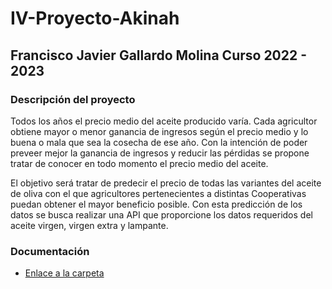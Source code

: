 # IV-Proyecto-Akinah

## Francisco Javier Gallardo Molina      Curso 2022 - 2023

### Descripción del proyecto

Todos los años el precio medio del aceite producido varía. Cada agricultor obtiene mayor o menor ganancia de ingresos según el precio medio y lo buena o mala que sea la cosecha de ese año. Con la intención de poder preveer mejor la ganancia de ingresos y reducir las pérdidas se propone tratar de conocer en todo momento el precio medio del aceite.

El objetivo será tratar de predecir el precio de todas las variantes del aceite de oliva con el que agricultores pertenecientes a distintas Cooperativas puedan obtener el mayor beneficio posible. Con esta predicción de los datos se busca realizar una API que proporcione los datos requeridos del aceite virgen, virgen extra y lampante.


### Documentación

- [Enlace a la carpeta](https://github.com/fjgallardo00/Akinah/tree/Objetivo-0/Objetivos)
